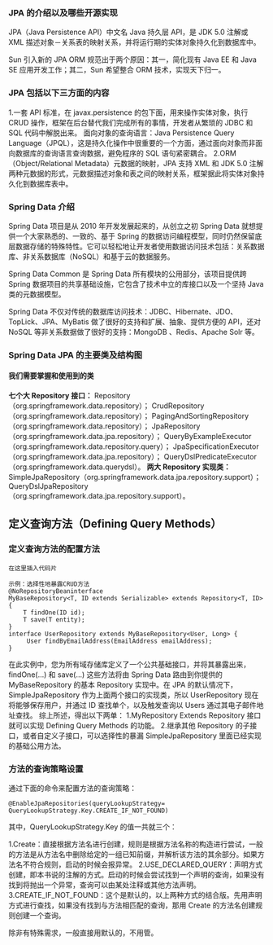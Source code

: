 ### JPA 的介绍以及哪些开源实现
JPA（Java Persistence API）中文名 Java 持久层 API，是 JDK 5.0 注解或 XML 描述对象－关系表的映射关系，并将运行期的实体对象持久化到数据库中。

Sun 引入新的 JPA ORM 规范出于两个原因：其一，简化现有 Java EE 和 Java SE 应用开发工作；其二，Sun 希望整合 ORM 技术，实现天下归一。

### JPA 包括以下三方面的内容
1.一套 API 标准，在 javax.persistence 的包下面，用来操作实体对象，执行 CRUD 操作，框架在后台替代我们完成所有的事情，开发者从繁琐的 JDBC 和 SQL 代码中解脱出来。
面向对象的查询语言：Java Persistence Query Language（JPQL），这是持久化操作中很重要的一个方面，通过面向对象而非面向数据库的查询语言查询数据，避免程序的 SQL 语句紧密耦合。
2.ORM（Object/Relational Metadata）元数据的映射，JPA 支持 XML 和 JDK 5.0 注解两种元数据的形式，元数据描述对象和表之间的映射关系，框架据此将实体对象持久化到数据库表中。

### Spring Data 介绍
Spring Data 项目是从 2010 年开发发展起来的，从创立之初 Spring Data 就想提供一个大家熟悉的、一致的、基于 Spring 的数据访问编程模型，同时仍然保留底层数据存储的特殊特性。它可以轻松地让开发者使用数据访问技术包括：关系数据库、非关系数据库（NoSQL）和基于云的数据服务。

Spring Data Common 是 Spring Data 所有模块的公用部分，该项目提供跨 Spring 数据项目的共享基础设施，它包含了技术中立的库接口以及一个坚持 Java 类的元数据模型。

Spring Data 不仅对传统的数据库访问技术：JDBC、Hibernate、JDO、TopLick、JPA、MyBatis 做了很好的支持和扩展、抽象、提供方便的 API，还对 NoSQL 等非关系数据做了很好的支持：MongoDB 、Redis、Apache Solr 等。


### Spring Data JPA 的主要类及结构图
#### 我们需要掌握和使用到的类
**七个大 Repository 接口：**
	Repository（org.springframework.data.repository）；
	CrudRepository（org.springframework.data.repository）；
	PagingAndSortingRepository（org.springframework.data.repository）；
	JpaRepository（org.springframework.data.jpa.repository）；
	QueryByExampleExecutor（org.springframework.data.repository.query）；
	JpaSpecificationExecutor（org.springframework.data.jpa.repository）；
	QueryDslPredicateExecutor（org.springframework.data.querydsl）。
**两大 Repository 实现类：**
	SimpleJpaRepository（org.springframework.data.jpa.repository.support）；
	QueryDslJpaRepository（org.springframework.data.jpa.repository.support）。
	
	
	
	
## 定义查询方法（Defining Query Methods）
### 定义查询方法的配置方法

```
在这里插入代码片
```
```
示例：选择性地暴露CRUD方法
@NoRepositoryBeaninterface
MyBaseRepository<T, ID extends Serializable> extends Repository<T, ID> {
    T findOne(ID id); 
    T save(T entity);
}
interface UserRepository extends MyBaseRepository<User, Long> {
     User findByEmailAddress(EmailAddress emailAddress);
}
```

在此实例中，您为所有域存储库定义了一个公共基础接口，并将其暴露出来，findOne(…) 和 save(…) 这些方法将由 Spring Data 路由到你提供的 MyBaseRepository 的基本 Repository 实现中。在 JPA 的默认情况下，SimpleJpaRepository 作为上面两个接口的实现类，所以 UserRepository 现在将能够保存用户，并通过 ID 查找单个，以及触发查询以 Users 通过其电子邮件地址查找。
综上所述，得出以下两单：
	1.MyRepository Extends Repository 接口就可以实现 Defining Query Methods 的功能。
	2.继承其他 Repository 的子接口，或者自定义子接口，可以选择性的暴漏 SimpleJpaRepository 里面已经实现的基础公用方法。

### 方法的查询策略设置
通过下面的命令来配置方法的查询策略：
```
@EnableJpaRepositories(queryLookupStrategy= QueryLookupStrategy.Key.CREATE_IF_NOT_FOUND)
```

其中，QueryLookupStrategy.Key 的值一共就三个：

1.Create：直接根据方法名进行创建，规则是根据方法名称的构造进行尝试，一般的方法是从方法名中删除给定的一组已知前缀，并解析该方法的其余部分。如果方法名不符合规则，启动的时候会报异常。
2.USE_DECLARED_QUERY：声明方式创建，即本书说的注解的方式。启动的时候会尝试找到一个声明的查询，如果没有找到将抛出一个异常，查询可以由某处注释或其他方法声明。
3.CREATE_IF_NOT_FOUND：这个是默认的，以上两种方式的结合版。先用声明方式进行查找，如果没有找到与方法相匹配的查询，那用 Create 的方法名创建规则创建一个查询。

除非有特殊需求，一般直接用默认的，不用管。









